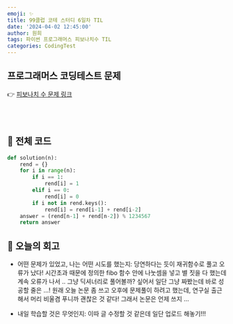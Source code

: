 ```yaml
---
emoji: ✨
title: 99클럽 코테 스터디 6일차 TIL
date: '2024-04-02 12:45:00'
author: 원희
tags: 파이썬 프로그래머스 피보나치수 TIL
categories: CodingTest
---
```



## 프로그래머스 코딩테스트 문제
👉 [피보나치 수 문제 링크](https://school.programmers.co.kr/learn/courses/30/lessons/12945)



<br>
<br>

## 🌱 전체 코드
```py
def solution(n):
    rend = {}
    for i in range(n):
        if i == 1:
            rend[i] = 1
        elif i == 0:
            rend[i] = 0
        if i not in rend.keys():
            rend[i] = rend[i-1] + rend[i-2]
    answer = (rend[n-1] + rend[n-2]) % 1234567
    return answer

```

## 💬 오늘의 회고

- 어떤 문제가 있었고, 나는 어떤 시도를 했는지:
당연하다는 듯이 재귀함수로 풀고 오류가 났다! 시간초과 때문에 정의한 fibo 함수 안에 나눗셈을 넣고 별 짓을 다 했는데 계속 오류가 나서 .. 그냥 딕셔너리로 풀어볼까? 싶어서 일단 그냥 짜봤는데 바로 성공할 줄은 ...!
원래 오늘 논문 좀 쓰고 오후에 문제풀이 하려고 했는데, 연구실 출근해서 머리 비울겸 푸니까 괜찮은 것 같다! 그래서 논문은 언제 쓰지 ...


- 내일 학습할 것은 무엇인지:
이따 글 수정할 것 같은데 일단 업로드 해놓기!!!

<br>
<br>









```toc

```
